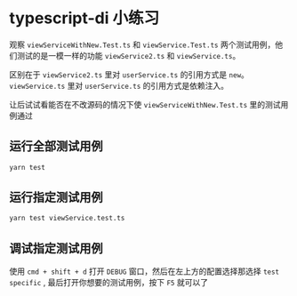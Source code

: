 # typescript-di 小练习

观察 `viewServiceWithNew.Test.ts` 和 `viewService.Test.ts` 两个测试用例，他们测试的是一模一样的功能 `viewService2.ts` 和 `viewService.ts`。

区别在于 `viewService2.ts` 里对 `userService.ts` 的引用方式是 `new`。 `viewService.ts` 里对 `userService.ts` 的引用方式是依赖注入。

让后试试看能否在不改源码的情况下使 `viewServiceWithNew.Test.ts` 里的测试用例通过

## 运行全部测试用例

```bash
yarn test
```

## 运行指定测试用例

```bash
yarn test viewService.test.ts
```

## 调试指定测试用例

使用 `cmd + shift + d` 打开 `DEBUG` 窗口，然后在左上方的配置选择那选择 `test specific` , 最后打开你想要的测试用例，按下 `F5` 就可以了
